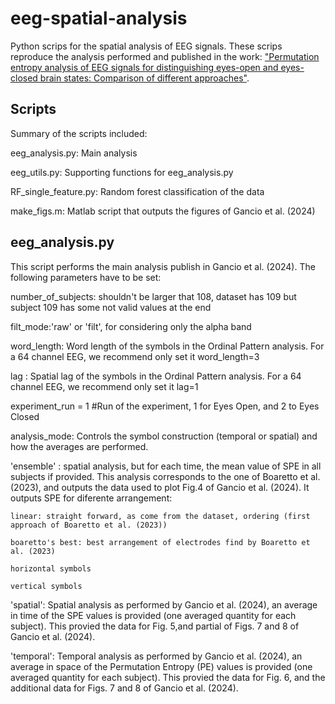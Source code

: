 # eeg-spatial-analysis

Python scrips for the spatial analysis of EEG signals. 
These scrips reproduce the analysis performed and published in the work: ["Permutation entropy analysis of EEG signals for distinguishing eyes-open and eyes-closed brain states: Comparison of different approaches"](https://doi.org/10.1063/5.0200029).

## Scripts

Summary of the scripts included:

eeg_analysis.py: Main analysis 

eeg_utils.py: Supporting functions for eeg_analysis.py

RF_single_feature.py: Random forest classification of the data

make_figs.m: Matlab script that outputs the figures of Gancio et al. (2024)

## eeg_analysis.py
This script performs the main analysis publish in Gancio et al. (2024). 
The following parameters have to be set:

number_of_subjects: shouldn't be larger that 108, dataset has 109 but subject 109 has some not valid values at the end

filt_mode:'raw' or 'filt', for considering only the alpha band

word_length: Word length of the symbols in the Ordinal Pattern analysis. For a 64 channel EEG, we recommend only set it word_length=3

lag : Spatial lag of the symbols in the Ordinal Pattern analysis. For a 64 channel EEG, we recommend only set it lag=1

experiment_run = 1 #Run of the experiment, 1 for Eyes Open, and 2 to Eyes Closed

analysis_mode: Controls the symbol construction (temporal or spatial) and how the averages are performed.

'ensemble' : spatial analysis, but for each time, the mean value of SPE in all subjects if provided. This analysis corresponds to the one of Boaretto et al. (2023), and outputs the data used to plot Fig.4 of Gancio et al. (2024). It outputs SPE for diferente arrangement:

	linear: straight forward, as come from the dataset, ordering (first approach of Boaretto et al. (2023))

	boaretto's best: best arrangement of electrodes find by Boaretto et al. (2023)

	horizontal symbols

	vertical symbols


'spatial': Spatial analysis as performed by Gancio et al. (2024), an average in time of the SPE values is provided (one averaged quantity for each subject). This provied the data for Fig. 5,and partial of Figs. 7 and 8 of  Gancio et al. (2024).

'temporal':  Temporal analysis as performed by Gancio et al. (2024), an average in space of the Permutation Entropy (PE) values is provided (one averaged quantity for each subject). This provied the data for Fig. 6, and the additional data for Figs. 7 and 8 of  Gancio et al. (2024).